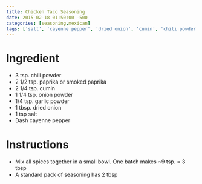 ```yaml
---
title: Chicken Taco Seasoning
date: 2015-02-18 01:50:00 -500
categories: [seasoning,mexican]
tags: ['salt', 'cayenne pepper', 'dried onion', 'cumin', 'chili powder', 'onion powder', 'garlic powder', 'smoked paprika', 'paprika']
---
```


# Ingredient

-   3 tsp. chili powder
-   2 1/2 tsp. paprika or smoked paprika
-   2 1/4 tsp. cumin
-   1 1/4 tsp. onion powder
-   1/4 tsp. garlic powder
-   1 tbsp. dried onion
-   1 tsp salt
-   Dash cayenne pepper



# Instructions

-   Mix all spices together in a small bowl. One batch makes \~9 tsp. = 3 tbsp
-   A standard pack of seasoning has 2 tbsp

